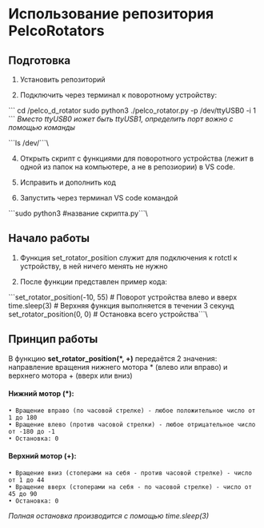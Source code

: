 # Использование репозитория PelcoRotators
## Подготовка

1. Установить репозиторий

2. Подключить через терминал к поворотному устройству:
   
\```
cd /pelco_d_rotator
sudo python3 ./pelco_rotator.py -p /dev/ttyUSB0 -i 1
\```
*Вместо ttyUSB0 иожет быть ttyUSB1, определить порт вожно с помощью команды*

\```ls /dev/```\

4. Открыть скрипт с функциями для поворотного устройства (лежит в одной из папок на компьютере, а не в репозиории) в VS code.

5. Исправить и дополнить код

6. Запустить через терминал VS code командой
   
\```sudo python3 #название скрипта.py```\

## Начало работы

1. Функция set_rotator_position служит для подключения к rotctl к устройству, в ней ничего менять не нужно
   
2. После функции представлен пример кода:
   
\```set_rotator_position(-10, 55) # Поворот устройства влево и вверх
time.sleep(3) # Верхняя функция выполняется в течении 3 секунд
set_rotator_position(0, 0) # Остановка всего устройства```\

## Принцип работы

В функцию **set_rotator_position(*, +)** передаётся 2 значения: направление вращения нижнего мотора * (влево или вправо) и верхнего мотора + (вверх или вниз)

#### Нижний мотор (*):
	• Вращение вправо (по часовой стрелке) - любое положительное число от 1 до 180
	• Вращение влево (против часовой стрелки) - любое отрицательное число от -180 до -1
	• Остановка: 0

#### Верхний мотор (+):
	• Вращение вниз (стоперами на себя - против часовой стрелке) - число от 1 до 44
	• Вращение вверх (стоперами на себя - по часовой стрелке) - число от 45 до 90
	• Остановка: 0

*Полная остановка производится с помощью time.sleep(3)*
